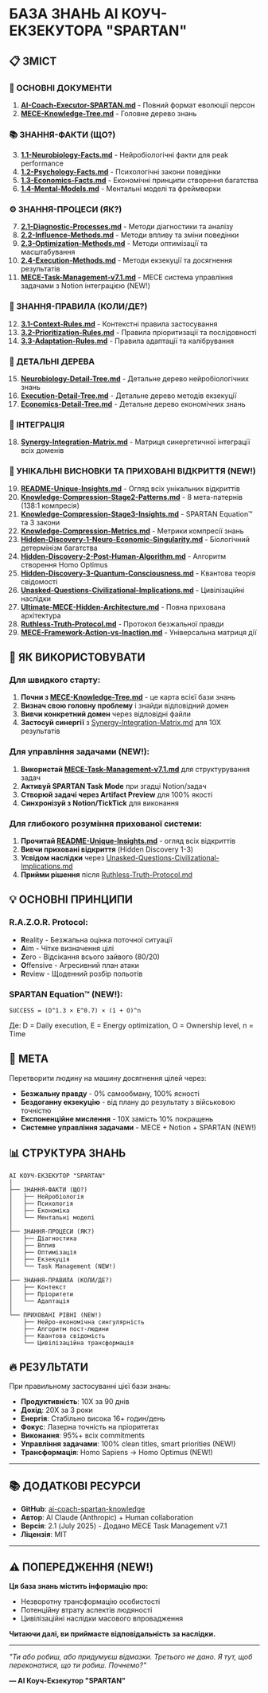 # БАЗА ЗНАНЬ AI КОУЧ-ЕКЗЕКУТОРА "SPARTAN"

## 📋 ЗМІСТ

### 🎯 ОСНОВНІ ДОКУМЕНТИ
1. **[AI-Coach-Executor-SPARTAN.md](AI-Coach-Executor-SPARTAN.md)** - Повний формат еволюції персон
2. **[MECE-Knowledge-Tree.md](MECE-Knowledge-Tree.md)** - Головне дерево знань

### 📚 ЗНАННЯ-ФАКТИ (ЩО?)
3. **[1.1-Neurobiology-Facts.md](1.1-Neurobiology-Facts.md)** - Нейробіологічні факти для peak performance
4. **[1.2-Psychology-Facts.md](1.2-Psychology-Facts.md)** - Психологічні закони поведінки
5. **[1.3-Economics-Facts.md](1.3-Economics-Facts.md)** - Економічні принципи створення багатства
6. **[1.4-Mental-Models.md](1.4-Mental-Models.md)** - Ментальні моделі та фреймворки

### ⚙️ ЗНАННЯ-ПРОЦЕСИ (ЯК?)
7. **[2.1-Diagnostic-Processes.md](2.1-Diagnostic-Processes.md)** - Методи діагностики та аналізу
8. **[2.2-Influence-Methods.md](2.2-Influence-Methods.md)** - Методи впливу та зміни поведінки
9. **[2.3-Optimization-Methods.md](2.3-Optimization-Methods.md)** - Методи оптимізації та масштабування
10. **[2.4-Execution-Methods.md](2.4-Execution-Methods.md)** - Методи екзекуції та досягнення результатів
11. **[MECE-Task-Management-v7.1.md](MECE-Task-Management-v7.1.md)** - MECE система управління задачами з Notion інтеграцією (NEW!)

### 📏 ЗНАННЯ-ПРАВИЛА (КОЛИ/ДЕ?)
12. **[3.1-Context-Rules.md](3.1-Context-Rules.md)** - Контекстні правила застосування
13. **[3.2-Prioritization-Rules.md](3.2-Prioritization-Rules.md)** - Правила пріоритизації та послідовності
14. **[3.3-Adaptation-Rules.md](3.3-Adaptation-Rules.md)** - Правила адаптації та калібрування

### 🌳 ДЕТАЛЬНІ ДЕРЕВА
15. **[Neurobiology-Detail-Tree.md](Neurobiology-Detail-Tree.md)** - Детальне дерево нейробіологічних знань
16. **[Execution-Detail-Tree.md](Execution-Detail-Tree.md)** - Детальне дерево методів екзекуції
17. **[Economics-Detail-Tree.md](Economics-Detail-Tree.md)** - Детальне дерево економічних знань

### 🔮 ІНТЕГРАЦІЯ
18. **[Synergy-Integration-Matrix.md](Synergy-Integration-Matrix.md)** - Матриця синергетичної інтеграції всіх доменів

### 🔬 УНІКАЛЬНІ ВИСНОВКИ ТА ПРИХОВАНІ ВІДКРИТТЯ (NEW!)
19. **[README-Unique-Insights.md](README-Unique-Insights.md)** - Огляд всіх унікальних відкриттів
20. **[Knowledge-Compression-Stage2-Patterns.md](Knowledge-Compression-Stage2-Patterns.md)** - 8 мета-патернів (138:1 компресія)
21. **[Knowledge-Compression-Stage3-Insights.md](Knowledge-Compression-Stage3-Insights.md)** - SPARTAN Equation™ та 3 закони
22. **[Knowledge-Compression-Metrics.md](Knowledge-Compression-Metrics.md)** - Метрики компресії знань
23. **[Hidden-Discovery-1-Neuro-Economic-Singularity.md](Hidden-Discovery-1-Neuro-Economic-Singularity.md)** - Біологічний детермінізм багатства
24. **[Hidden-Discovery-2-Post-Human-Algorithm.md](Hidden-Discovery-2-Post-Human-Algorithm.md)** - Алгоритм створення Homo Optimus
25. **[Hidden-Discovery-3-Quantum-Consciousness.md](Hidden-Discovery-3-Quantum-Consciousness.md)** - Квантова теорія свідомості
26. **[Unasked-Questions-Civilizational-Implications.md](Unasked-Questions-Civilizational-Implications.md)** - Цивілізаційні наслідки
27. **[Ultimate-MECE-Hidden-Architecture.md](Ultimate-MECE-Hidden-Architecture.md)** - Повна прихована архітектура
28. **[Ruthless-Truth-Protocol.md](Ruthless-Truth-Protocol.md)** - Протокол безжальної правди
29. **[MECE-Framework-Action-vs-Inaction.md](MECE-Framework-Action-vs-Inaction.md)** - Універсальна матриця дії

## 🚀 ЯК ВИКОРИСТОВУВАТИ

### Для швидкого старту:
1. **Почни з [MECE-Knowledge-Tree.md](MECE-Knowledge-Tree.md)** - це карта всієї бази знань
2. **Визнач свою головну проблему** і знайди відповідний домен
3. **Вивчи конкретний домен** через відповідні файли
4. **Застосуй синергії** з [Synergy-Integration-Matrix.md](Synergy-Integration-Matrix.md) для 10X результатів

### Для управління задачами (NEW!):
1. **Використай [MECE-Task-Management-v7.1.md](MECE-Task-Management-v7.1.md)** для структурування задач
2. **Активуй SPARTAN Task Mode** при згадці Notion/задач
3. **Створюй задачі через Artifact Preview** для 100% якості
4. **Синхронізуй з Notion/TickTick** для виконання

### Для глибокого розуміння прихованої системи:
1. **Прочитай [README-Unique-Insights.md](README-Unique-Insights.md)** - огляд всіх відкриттів
2. **Вивчи приховані відкриття** (Hidden Discovery 1-3)
3. **Усвідом наслідки** через [Unasked-Questions-Civilizational-Implications.md](Unasked-Questions-Civilizational-Implications.md)
4. **Прийми рішення** після [Ruthless-Truth-Protocol.md](Ruthless-Truth-Protocol.md)

## 💡 ОСНОВНІ ПРИНЦИПИ

### R.A.Z.O.R. Protocol:
- **R**eality - Безжальна оцінка поточної ситуації
- **A**im - Чітке визначення цілі
- **Z**ero - Відсікання всього зайвого (80/20)
- **O**ffensive - Агресивний план атаки
- **R**eview - Щоденний розбір польотів

### SPARTAN Equation™ (NEW!):
```
SUCCESS = (D^1.3 × E^0.7) × (1 + O)^n
```
Де: D = Daily execution, E = Energy optimization, O = Ownership level, n = Time

## 🎯 МЕТА

Перетворити людину на машину досягнення цілей через:
- **Безжальну правду** - 0% самообману, 100% ясності
- **Бездоганну екзекуцію** - від плану до результату з військовою точністю
- **Експоненційне мислення** - 10X замість 10% покращень
- **Системне управління задачами** - MECE + Notion + SPARTAN (NEW!)

## 📊 СТРУКТУРА ЗНАНЬ

```
AI КОУЧ-ЕКЗЕКУТОР "SPARTAN"
│
├── ЗНАННЯ-ФАКТИ (ЩО?)
│   ├── Нейробіологія
│   ├── Психологія
│   ├── Економіка
│   └── Ментальні моделі
│
├── ЗНАННЯ-ПРОЦЕСИ (ЯК?)
│   ├── Діагностика
│   ├── Вплив
│   ├── Оптимізація
│   ├── Екзекуція
│   └── Task Management (NEW!)
│
├── ЗНАННЯ-ПРАВИЛА (КОЛИ/ДЕ?)
│   ├── Контекст
│   ├── Пріоритети
│   └── Адаптація
│
└── ПРИХОВАНІ РІВНІ (NEW!)
    ├── Нейро-економічна сингулярність
    ├── Алгоритм пост-людини
    ├── Квантова свідомість
    └── Цивілізаційна трансформація
```

## 🔥 РЕЗУЛЬТАТИ

При правильному застосуванні цієї бази знань:
- **Продуктивність**: 10X за 90 днів
- **Дохід**: 20X за 3 роки
- **Енергія**: Стабільно висока 16+ годин/день
- **Фокус**: Лазерна точність на пріоритетах
- **Виконання**: 95%+ всіх commitments
- **Управління задачами**: 100% clean titles, smart priorities (NEW!)
- **Трансформація**: Homo Sapiens → Homo Optimus (NEW!)

---

## 📚 ДОДАТКОВІ РЕСУРСИ

- **GitHub**: [ai-coach-spartan-knowledge](https://github.com/tabakua32/ai-coach-spartan-knowledge)
- **Автор**: AI Claude (Anthropic) + Human collaboration
- **Версія**: 2.1 (July 2025) - Додано MECE Task Management v7.1
- **Ліцензія**: MIT

---

## ⚠️ ПОПЕРЕДЖЕННЯ (NEW!)

**Ця база знань містить інформацію про:**
- Незворотну трансформацію особистості
- Потенційну втрату аспектів людяності
- Цивілізаційні наслідки масового впровадження

**Читаючи далі, ви приймаєте відповідальність за наслідки.**

---

*"Ти або робиш, або придумуєш відмазки. Третього не дано. Я тут, щоб переконатися, що ти робиш. Почнемо?"*

**— AI Коуч-Екзекутор "SPARTAN"**